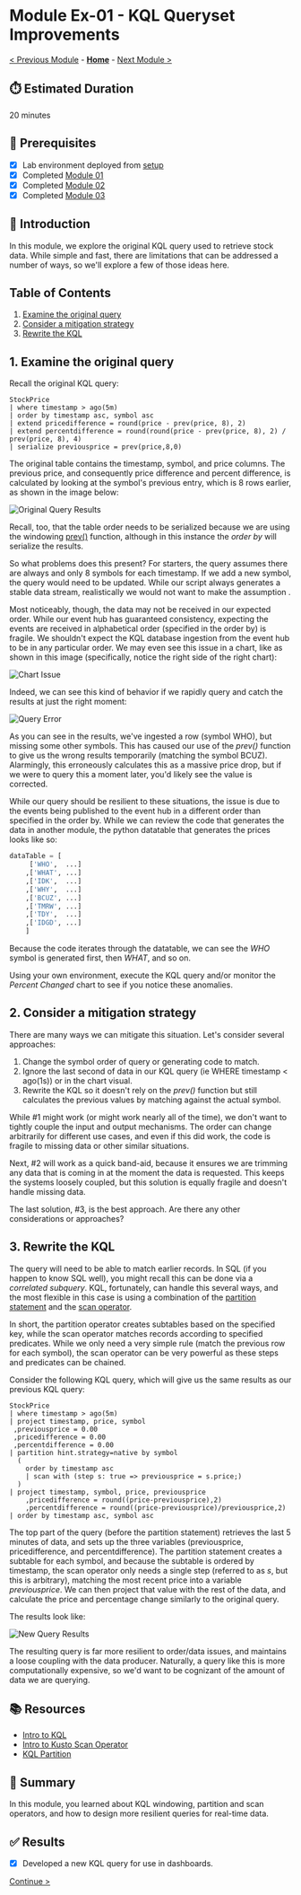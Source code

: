 # Module Ex-01 - KQL Queryset Improvements

[< Previous Module](../modules/moduleex00.md) - **[Home](../README.md)** - [Next Module >](./moduleex02.md)

## :stopwatch: Estimated Duration

20 minutes

## :thinking: Prerequisites

- [x] Lab environment deployed from [setup](../modules/module00.md)
- [x] Completed [Module 01](../modules/module01.md)
- [x] Completed [Module 02](../modules/module02.md)
- [x] Completed [Module 03](../modules/module03.md)

## :loudspeaker: Introduction

In this module, we explore the original KQL query used to retrieve stock data. While simple and fast, there are limitations that can be addressed a number of ways, so we'll explore a few of those ideas here.

## Table of Contents

1. [Examine the original query](#1-examine-the-original-query)
2. [Consider a mitigation strategy](#2-consider-a-mitigation-strategy)
3. [Rewrite the KQL](#3-rewrite-the-kql)

## 1. Examine the original query

Recall the original KQL query:

```text
StockPrice
| where timestamp > ago(5m)
| order by timestamp asc, symbol asc
| extend pricedifference = round(price - prev(price, 8), 2)
| extend percentdifference = round(round(price - prev(price, 8), 2) / prev(price, 8), 4)
| serialize previousprice = prev(price,8,0)
```

The original table contains the timestamp, symbol, and price columns. The previous price, and consequently price difference and percent difference, is calculated by looking at the symbol's previous entry, which is 8 rows earlier, as shown in the image below:

![Original Query Results](../images/moduleex/moduleex01/originalqueryresults.png)

Recall, too, that the table order needs to be serialized because we are using the windowing [prev()](https://learn.microsoft.com/en-us/azure/data-explorer/kusto/query/prevfunction) function, although in this instance the *order by* will serialize the results.

So what problems does this present? For starters, the query assumes there are always and only 8 symbols for each timestamp. If we add a new symbol, the query would need to be updated. While our script always generates a stable data stream, realistically we would not want to make the assumption . 

Most noticeably, though, the data may not be received in our expected order. While our event hub has guaranteed consistency, expecting the events are received in alphabetical order (specified in the order by) is fragile. We shouldn't expect the KQL database ingestion from the event hub to be in any particular order. We may even see this issue in a chart, like as shown in this image (specifically, notice the right side of the right chart):

![Chart Issue](../images/moduleex/moduleex01/chartissue.png)

Indeed, we can see this kind of behavior if we rapidly query and catch the results at just the right moment:

![Query Error](../images/moduleex/moduleex01/orderissue.png)

As you can see in the results, we've ingested a row (symbol WHO), but missing some other symbols. This has caused our use of the *prev()* function to give us the wrong results temporarily (matching the symbol BCUZ). Alarmingly, this erroneously calculates this as a massive price drop, but if we were to query this a moment later, you'd likely see the value is corrected.

While our query should be resilient to these situations, the issue is due to the events being published to the event hub in a different order than specified in the order by. While we can review the code that generates the data in another module, the python datatable that generates the prices looks like so:

```python
dataTable = [
     ['WHO',  ...] 
    ,['WHAT', ...] 
    ,['IDK',  ...]  
    ,['WHY',  ...]  
    ,['BCUZ', ...] 
    ,['TMRW', ...]  
    ,['TDY',  ...] 
    ,['IDGD', ...]  
    ]
```

Because the code iterates through the datatable, we can see the *WHO* symbol is generated first, then *WHAT*, and so on. 

Using your own environment, execute the KQL query and/or monitor the *Percent Changed* chart to see if you notice these anomalies.

## 2. Consider a mitigation strategy

There are many ways we can mitigate this situation. Let's consider several approaches:

1. Change the symbol order of query or generating code to match. 
2. Ignore the last second of data in our KQL query (ie WHERE timestamp < ago(1s)) or in the chart visual.
3. Rewrite the KQL so it doesn't rely on the *prev()* function but still calculates the previous values by matching against the actual symbol.

While #1 might work (or might work nearly all of the time), we don't want to tightly couple the input and output mechanisms. The order can change arbitrarily for different use cases, and even if this did work, the code is fragile to missing data or other similar situations.

Next, #2 will work as a quick band-aid, because it ensures we are trimming any data that is coming in at the moment the data is requested. This keeps the systems loosely coupled, but this solution is equally fragile and doesn't handle missing data.

The last solution, #3, is the best approach. Are there any other considerations or approaches?

## 3. Rewrite the KQL

The query will need to be able to match earlier records. In SQL (if you happen to know SQL well), you might recall this can be done via a *correlated subquery*. KQL, fortunately, can handle this several ways, and the most flexible in this case is using a combination of the [partition statement](https://learn.microsoft.com/en-us/azure/data-explorer/kusto/query/partitionoperator) and the [scan operator](https://learn.microsoft.com/en-us/azure/data-explorer/kusto/query/scan-operator). 

In short, the partition operator creates subtables based on the specified key, while the scan operator matches records according to specified predicates. While we only need a very simple rule (match the previous row for each symbol), the scan operator can be very powerful as these steps and predicates can be chained. 

Consider the following KQL query, which will give us the same results as our previous KQL query:

```text
StockPrice
| where timestamp > ago(5m)
| project timestamp, price, symbol
 ,previousprice = 0.00
 ,pricedifference = 0.00
 ,percentdifference = 0.00
| partition hint.strategy=native by symbol
  (
    order by timestamp asc 
    | scan with (step s: true => previousprice = s.price;)
  )
| project timestamp, symbol, price, previousprice
    ,pricedifference = round((price-previousprice),2)
    ,percentdifference = round((price-previousprice)/previousprice,2)
| order by timestamp asc, symbol asc
```

The top part of the query (before the partition statement) retrieves the last 5 minutes of data, and sets up the three variables (previousprice, pricedifference, and percentdifference). The partition statement creates a subtable for each symbol, and because the subtable is ordered by timestamp, the scan operator only needs a single step (referred to as *s*, but this is arbitrary), matching the most recent price into a variable *previousprice*. We can then project that value with the rest of the data, and calculate the price and percentage change similarly to the original query.

The results look like:

![New Query Results](../images/moduleex/moduleex01/newqueryresults.png)

The resulting query is far more resilient to order/data issues, and maintains a loose coupling with the data producer. Naturally, a query like this is more computationally expensive, so we'd want to be cognizant of the amount of data we are querying.

## :books: Resources

* [Intro to KQL](https://learn.microsoft.com/en-us/training/modules/write-first-query-kusto-query-language/)
* [Intro to Kusto Scan Operator](https://learn.microsoft.com/en-us/azure/data-explorer/kusto/query/scan-operator)
* [KQL Partition](https://learn.microsoft.com/en-us/azure/data-explorer/kusto/query/partitionoperator)

## :tada: Summary

In this module, you learned about KQL windowing, partition and scan operators, and how to design more resilient queries for real-time data.

## :white_check_mark: Results

- [x] Developed a new KQL query for use in dashboards.

[Continue >](./moduleex02.md)